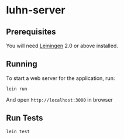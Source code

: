 # luhn-server

## Prerequisites

You will need [Leiningen][1] 2.0 or above installed.

[1]: https://github.com/technomancy/leiningen

## Running

To start a web server for the application, run:

    lein run 

And open `http://localhost:3000` in browser

## Run Tests

    lein test
